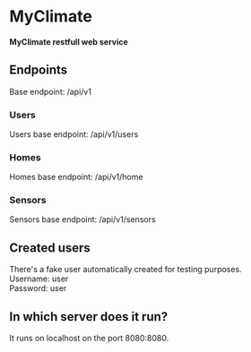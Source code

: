 # MyClimate
#### MyClimate restfull web service

## Endpoints

Base endpoint: /api/v1

### Users

Users base endpoint: /api/v1/users  

### Homes

Homes base endpoint: /api/v1/home

### Sensors

Sensors base endpoint: /api/v1/sensors

## Created users

There's a fake user automatically created for testing purposes.  
Username: user  
Password: user  

## In which server does it run?
It runs on localhost on the port 8080:8080.